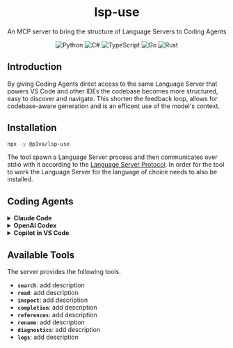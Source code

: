 <div align="center">

# lsp-use

An MCP server to bring the structure of Language Servers to Coding Agents

![Python](https://img.shields.io/badge/python-3670A0?&logo=python&logoColor=ffdd54)
![C#](https://img.shields.io/badge/c%23-%23239120.svg?logo=csharp&logoColor=white)
![TypeScript](https://img.shields.io/badge/typescript-%23007ACC.svg?logo=typescript&logoColor=white)
![Go](https://img.shields.io/badge/go-%2300ADD8.svg?logo=go&logoColor=white)
![Rust](https://img.shields.io/badge/rust-%23000000.svg?logo=rust&logoColor=white)


</div>

## Introduction

By giving Coding Agents direct access to the same Language Server that powers VS Code and other IDEs the codebase becomes more structured, easy to discover and navigate. This shorten the feedback loop, allows for codebase-aware generation and is an efficent use of the model's context.

## Installation

```bash
npx -y @p1va/lsp-use
```


The tool spawn a Language Server process and then communicates over stdio with it according to the [Language Server Protocol](https://microsoft.github.io/language-server-protocol/). In order for the tool to work the Language Server for the language of choice needs to also be installed.

## Coding Agents

<details>

<summary><b>Claude Code</b></summary>

Update your `.mcp.json` file with a `csharp` where the path and sln files match the ones of your repo

```json
{
  "mcpServers": {
    "csharp": {
      "command": "lsp-use",
      "args": []
    }
  }
}

```

Update your `CLAUDE.md` with instructions on tool use recommending to prefer LSP-based discovery over traditional file read.

</details>

<details>

<summary><b>OpenAI Codex</b></summary>

Add or update your `$HOME/.codex/config.toml`. Doesn't seem to work at repo level yet. 

```toml
[mcp_servers.csharp]
command = "lsp-use"
args = ["--workspace=/path/to/repo", "--sln=/path/to/repo/solution.sln"]
```

Update your `AGENTS.md` with instructions on tool use like [here](AGENTS.md).

</details>

<details>

<summary><b>Copilot in VS Code</b></summary>

Add or update your `.vscode/mcp.toml` to include this `csharp` server and provide your own solution file name

```json
{
   "servers": {
     "csharp": {
       "type": "stdio",
       "command": "npx -y @p1va/lsp-use",
       "args": []
     }
   }
 }
 ```

</details>

## Available Tools

The server provides the following tools.

- **`search`**: add description
- **`read`**: add description
- **`inspect`**: add description
- **`completion`**: add description
- **`references`**: add description
- **`rename`**: add description
- **`diagnostics`**: add description 
- **`logs`**: add description